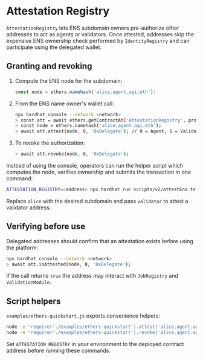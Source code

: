 # Attestation Registry

`AttestationRegistry` lets ENS subdomain owners pre-authorize other addresses
to act as agents or validators. Once attested, addresses skip the expensive ENS
ownership check performed by `IdentityRegistry` and can participate using the
delegated wallet.

## Granting and revoking

1. Compute the ENS node for the subdomain:

   ```js
   const node = ethers.namehash('alice.agent.agi.eth');
   ```

2. From the ENS name owner's wallet call:

   ```bash
   npx hardhat console --network <network>
   > const att = await ethers.getContractAt('AttestationRegistry', process.env.ATTESTATION_REGISTRY);
   > const node = ethers.namehash('alice.agent.agi.eth');
   > await att.attest(node, 0, '0xDelegate'); // 0 = Agent, 1 = Validator
   ```

3. To revoke the authorization:

   ```bash
   > await att.revoke(node, 0, '0xDelegate');
   ```

Instead of using the console, operators can run the helper script which
computes the node, verifies ownership and submits the transaction in one
command:

```bash
ATTESTATION_REGISTRY=<address> npx hardhat run scripts/v2/attestEns.ts --network <network> alice agent 0xDelegate
```

Replace `alice` with the desired subdomain and pass `validator` to attest a
validator address.

## Verifying before use

Delegated addresses should confirm that an attestation exists before using the
platform:

```bash
npx hardhat console --network <network>
> await att.isAttested(node, 0, '0xDelegate');
```

If the call returns `true` the address may interact with `JobRegistry` and
`ValidationModule`.

## Script helpers

`examples/ethers-quickstart.js` exports convenience helpers:

```bash
node -e "require('./examples/ethers-quickstart').attest('alice.agent.agi.eth', 0, '0xDelegate')"
node -e "require('./examples/ethers-quickstart').revoke('alice.agent.agi.eth', 0, '0xDelegate')"
```

Set `ATTESTATION_REGISTRY` in your environment to the deployed contract address
before running these commands.

